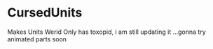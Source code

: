 # CursedUnits
Makes Units Werid
Only has toxopid, i am still updating it
...gonna try animated parts soon
